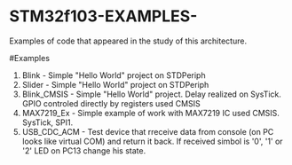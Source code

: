 # STM32f103-EXAMPLES-
Examples of code that appeared in the study of this architecture.

#Examples

1. Blink - Simple "Hello World" project on STDPeriph
2. Slider - Simple "Hello World" project on STDPeriph
3. Blink_CMSIS - Simple "Hello World" project. Delay realized on SysTick. GPIO controled directly by registers used CMSIS
4. MAX7219_Ex - Simple example of work with MAX7219 IC used CMSIS. SysTick, SPI1.
5. USB_CDC_ACM - Test device that rreceive data from console (on PC looks like virtual COM) and return it back. If received simbol is '0', '1' or '2' LED on PC13 change his state. 
